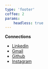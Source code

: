 ```yaml
---
type: 'footer'
coffee: 2
params:
    headless: true
---
```


**Connections**

- [Linkedin](https://www.linkedin.com/in/hsw109)
- [Gmail](mailto:truonglevan.works@gmail.com)
- [Github](https://github.com/hsw109)
- [Instagram](https://www.instagram.com/truoqwf_/)


